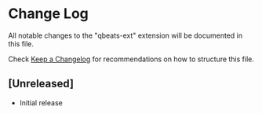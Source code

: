 # Change Log

All notable changes to the "qbeats-ext" extension will be documented in this file.

Check [Keep a Changelog](http://keepachangelog.com/) for recommendations on how to structure this file.

## [Unreleased]

- Initial release